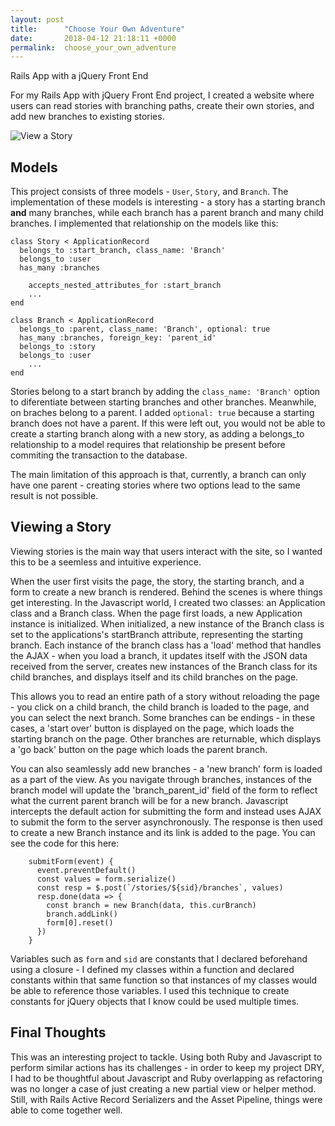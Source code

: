 ```yaml
---
layout: post
title:      "Choose Your Own Adventure"
date:       2018-04-12 21:18:11 +0000
permalink:  choose_your_own_adventure
---
```


Rails App with a jQuery Front End

For my Rails App with jQuery Front End project, I created a website where users can read stories with branching paths, create their own stories, and add new branches to existing stories.

![View a Story](https://imgur.com/3cNWua0)

## Models

This project consists of three models - `User`, `Story`, and `Branch`. The implementation of these models is interesting - a story has a starting branch **and** many branches, while each branch has a parent branch and many child branches. I implemented that relationship on the models like this:

```
class Story < ApplicationRecord
  belongs_to :start_branch, class_name: 'Branch'
  belongs_to :user
  has_many :branches
	
	accepts_nested_attributes_for :start_branch
	...
end
```

```
class Branch < ApplicationRecord
  belongs_to :parent, class_name: 'Branch', optional: true
  has_many :branches, foreign_key: 'parent_id'
  belongs_to :story
  belongs_to :user
	...
end
```

Stories belong to a start branch by adding the `class_name: 'Branch'` option to diferentiate between starting branches and other branches. Meanwhile, on braches belong to a parent. I added `optional: true` because a starting branch does not have a parent. If this were left out, you would not be able to create a starting branch along with a new story, as adding a belongs_to relationship to a model requires that relationship be present before commiting the transaction to the database.

The main limitation of this approach is that, currently, a branch can only have one parent - creating stories where two options lead to the same result is not possible. 

## Viewing a Story

Viewing stories is the main way that users interact with the site, so I wanted this to be a seemless and intuitive experience.

When the user first visits the page, the story, the starting branch, and a form to create a new branch is rendered. Behind the scenes is where things get interesting. In the Javascript world, I created two classes: an Application class and a Branch class. When the page first loads, a new Application instance is initialized. When initialized, a new instance of the Branch class is set to the applications's startBranch attribute, representing the starting branch.
Each instance of the branch class has a 'load' method that handles the AJAX - when you load a branch, it updates itself with the JSON data received from the server, creates new instances of the Branch class for its child branches, and displays itself and its child branches on the page. 

This allows you to read an entire path of a story without reloading the page - you click on a child branch, the child branch is loaded to the page, and you can select the next branch. Some branches can be endings - in these cases, a 'start over' button is displayed on the page, which loads the starting branch on the page. Other branches are returnable, which displays a 'go back' button on the page which loads the parent branch.

You can also seamlessly add new branches - a 'new branch' form is loaded as a part of the view. As you navigate through branches, instances of the branch model will update the 'branch_parent_id' field of the form to reflect what the current parent branch will be for a new branch. Javascript intercepts the default action for submitting the form and instead uses AJAX to submit the form to the server asynchronously. The response is then used to create a new Branch instance and its link is added to the page. You can see the code for this here:

```
    submitForm(event) {
      event.preventDefault()
      const values = form.serialize()
      const resp = $.post(`/stories/${sid}/branches`, values)
      resp.done(data => {
        const branch = new Branch(data, this.curBranch)
        branch.addLink()
        form[0].reset()
      })
    }
```
		
Variables such as `form` and `sid` are constants that I declared beforehand using a closure - I defined my classes within a function and declared constants within that same function so that instances of my classes would be able to reference those variables. I used this technique to create constants for jQuery objects that I know could be used multiple times.

## Final Thoughts

This was an interesting project to tackle. Using both Ruby and Javascript to perform similar actions has its challenges - in order to keep my project DRY, I had to be thoughtful about Javascript and Ruby overlapping as refactoring was no longer a case of just creating a new partial view or helper method. Still, with Rails Active Record Serializers and the Asset Pipeline, things were able to come together well.
